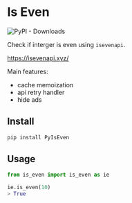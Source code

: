# Is Even

![PyPI - Downloads](https://img.shields.io/pypi/dm/PyIsEven)

Check if interger is even using `isevenapi`.

https://isevenapi.xyz/

Main features:

- cache memoization
- api retry handler
- hide ads

## Install

```bash
pip install PyIsEven
```

## Usage

```python
from is_even import is_even as ie

ie.is_even(10)
> True
```